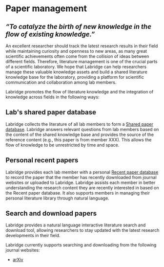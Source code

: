 # Paper management

## _“To catalyze the birth of new knowledge in the flow of existing knowledge.”_


An excellent researcher should track the latest research results in their field while maintaining curiosity and openness to new areas, 
as many great scientific achievements often come from the collision of ideas between different fields. 
Therefore, literature management is one of the crucial parts of a scientific laboratory. 
We hope that Labridge can help researchers manage these valuable knowledge assets and build a shared literature knowledge base 
for the laboratory, providing a platform for scientific communication and collaboration among lab members.

Labridge promotes the flow of literature knowledge and the integration of knowledge across fields in the following ways:

## **Lab's shared paper database**
Labridge collects the literature of all lab members to form a [Shared paper database](./shared_papers/index.md). 
Labridge answers relevant questions from lab members based on the content of the shared knowledge base 
and provides the source of the reference content (e.g., this paper is from member XXX). 
This allows the flow of knowledge to be unrestricted by time and space.

## **Personal recent papers**
Labridge provides each lab member with a personal [Recent paper database](./temporary_papers/index.md) to record the paper 
that the member has recently downloaded from journal websites or uploaded to Labridge. 
Labridge assists each member in better understanding the research content they are recently interested in 
based on the Recent paper database. 
It also supports members in managing their personal literature library through natural language.

## **Search and download papers**
Labridge provides a natural language interactive literature search and download tool, 
allowing researchers to stay updated with the latest research developments in their field.

Labridge currently supports searching and downloading from the following journal websites:

- [arXiv](./temporary_papers/download/arXiv.md)
